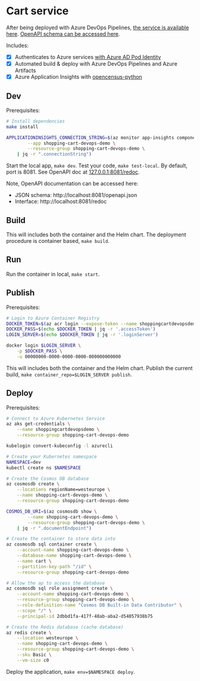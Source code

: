 # Cart service

After being deployed with Azure DevOps Pipelines, [the service is available here](https://shopping-cart-devops-demo.lesne.pro/cart-develop). [OpenAPI schema can be accessed here](https://shopping-cart-devops-demo.lesne.pro/cart/openapi.json).

Includes:

- [x] Authenticates to Azure services [with Azure AD Pod Identity](https://learn.microsoft.com/en-us/azure/aks/use-azure-ad-pod-identity)
- [x] Automated build & deploy with Azure DevOps Pipelines and Azure Artifacts
- [x] Azure Application Insights with [opencensus-python](https://github.com/census-instrumentation/opencensus-python)

## Dev

Prerequisites:

```bash
# Install dependencies
make install

APPLICATIONINSIGHTS_CONNECTION_STRING=$(az monitor app-insights component show \
        --app shopping-cart-devops-demo \
        --resource-group shopping-cart-devops-demo \
    | jq -r ".connectionString")
```

Start the local app, `make dev`. Test your code, `make test-local`. By default, port is 8081. See OpenAPI doc at [127.0.0.1:8081/redoc](http://127.0.0.1:8081/redoc).

Note, OpenAPI documentation can be accessed here:

- JSON schema: http://localhost:8081/openapi.json
- Interface: http://localhost:8081/redoc

## Build

This will includes both the container and the Helm chart. The deployment procedure is container based, `make build`.

## Run

Run the container in local, `make start`.

## Publish

Prerequisites:

```bash
# Login to Azure Container Registry
DOCKER_TOKEN=$(az acr login --expose-token --name shoppingcartdevopsdemo)
DOCKER_PASS=$(echo $DOCKER_TOKEN | jq -r '.accessToken')
LOGIN_SERVER=$(echo $DOCKER_TOKEN | jq -r '.loginServer')

docker login $LOGIN_SERVER \
    -p $DOCKER_PASS \
    -u 00000000-0000-0000-0000-000000000000
```

This will includes both the container and the Helm chart. Publish the current build, `make container_repo=$LOGIN_SERVER publish`.

## Deploy

Prerequisites:

```bash
# Connect to Azure Kubernetes Service
az aks get-credentials \
    --name shoppingcartdevopsdemo \
    --resource-group shopping-cart-devops-demo

kubelogin convert-kubeconfig -l azurecli

# Create your Kubernetes namespace
NAMESPACE=dev
kubectl create ns $NAMESPACE

# Create the Cosmos DB database
az cosmosdb create \
    --locations regionName=westeurope \
    --name shopping-cart-devops-demo \
    --resource-group shopping-cart-devops-demo

COSMOS_DB_URI=$(az cosmosdb show \
        --name shopping-cart-devops-demo \
        --resource-group shopping-cart-devops-demo \
    | jq -r ".documentEndpoint")

# Create the container to store data into
az cosmosdb sql container create \
    --account-name shopping-cart-devops-demo \
    --database-name shopping-cart-devops-demo \
    --name cart \
    --partition-key-path "/id" \
    --resource-group shopping-cart-devops-demo

# Allow the ap to access the database
az cosmosdb sql role assignment create \
    --account-name shopping-cart-devops-demo \
    --resource-group shopping-cart-devops-demo \
    --role-definition-name "Cosmos DB Built-in Data Contributor" \
    --scope "/" \
    --principal-id 2dbbd1fa-417f-48ab-aba2-d54057938b75

# Create the Redis database (cache database)
az redis create \
    --location westeurope \
    --name shopping-cart-devops-demo \
    --resource-group shopping-cart-devops-demo \
    --sku Basic \
    --vm-size c0
```

Deploy the application, `make env=$NAMESPACE deploy`.
